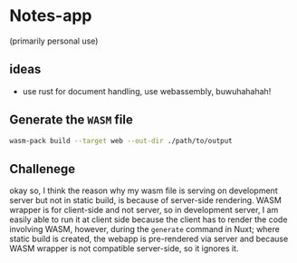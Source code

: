 # Notes-app

(primarily personal use)

## ideas

- use rust for document handling, use webassembly, buwuhahahah!

## Generate the `WASM` file

```bash
wasm-pack build --target web --out-dir ./path/to/output
```

## Challenege

okay so, I think the reason why my wasm file is serving on development server but not in static build, is because of server-side rendering. WASM wrapper is for client-side and not server, so in development server, I am easily able to run it at client side because the client has to render the code involving WASM, however, during the `generate` command in Nuxt; where static build is created, the webapp is pre-rendered via server and because WASM wrapper is not compatible server-side, so it ignores it.
